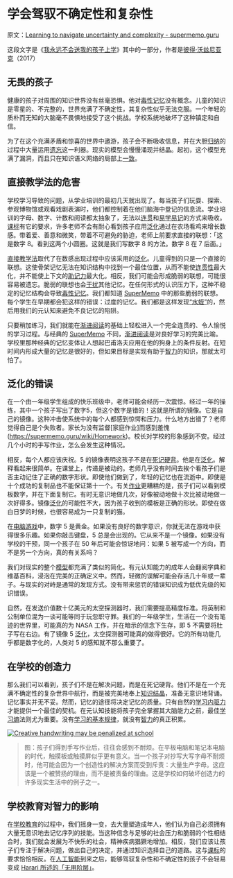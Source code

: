 # 学会驾驭不确定性和复杂性

原文：[Learning to navigate uncertainty and complexity - supermemo.guru](https://supermemo.guru/wiki/Learning_to_navigate_uncertainty_and_complexity)

这段文字是《[我永远不会送我的孩子上学](https://supermemo.guru/wiki/Problem_of_Schooling)》其中的一部分，作者是[彼得·沃兹尼亚克](https://supermemo.guru/wiki/Piotr_Wozniak)（2017）

## 无畏的孩子

健康的孩子对周围的知识世界没有丝毫恐惧。他对[毒性记忆](https://supermemo.guru/wiki/Toxic_memory)没有概念。儿童的知识是零星的、不完整的，世界充满了不确定性，其复杂性似乎无法克服。一个年轻的质朴而无知的大脑毫不畏惧地接受了这个挑战。学校系统地破坏了这种镇定和自信。

为了在这个充满矛盾和惊喜的世界中遨游，孩子会不断吸收信息，并在大胆[归纳](https://supermemo.guru/wiki/Generalization)的过程中大量运用[遗忘](https://supermemo.guru/wiki/Forgetting)这一利器。现实的模型会慢慢涌现并结晶。起初，这个模型充满了漏洞，而且只在知识语义网络的局部上[一致](https://supermemo.guru/wiki/Consistent)。

## 直接教学法的危害

学校学习导致的问题，从学业培训的最初几天就出现了。每当孩子们玩耍、探索、参观博物馆或观看戏剧表演时，他们都控制着在他们脑海中登记的信息流。学业培训的字母、数字、计数和阅读都太抽象了，无法以[连贯](https://supermemo.guru/wiki/Coherent)和[易学易记](https://supermemo.guru/wiki/Mnemonic)的方式来吸收。[课标](https://supermemo.guru/wiki/Curriculum)有它的要求，许多老师不会有耐心看到孩子应用[泛化](https://supermemo.guru/wiki/Generalization)通过在农场看鸡来增长数感。带着爱、善意和微笑，带着不可避免的胁迫，老师上前要求直接的联想：「这是数字 8。看到这两个小圆圈。这就是我们写数字 8 的方法。数字 8 在 7 后面。」

[直接教学法](https://supermemo.guru/wiki/Direct_instruction)取代了在数感出现过程中应该采用的[泛化](https://supermemo.guru/wiki/Generalization)。儿童得到的只是一个直接的联想。这使骨架记忆无法在知识结构中找到一个最佳位置，从而不能使[连贯性](https://supermemo.guru/wiki/Coherence)最大化，并不能使上下文的[助记力](https://supermemo.guru/wiki/Mnemonic_power)最大化。相反，我们可能会形成脆弱的联想，可能很容易被遗忘。脆弱的联想也会[干扰](https://supermemo.guru/wiki/Interfere)其他记忆。在任何形式的认识压力下，这种不稳定的记忆结构会导致[毒性记忆](https://supermemo.guru/wiki/Toxic_memory)。我们都知道 [SuperMemo](https://supermemo.guru/wiki/SuperMemo) 中的那些脆弱的联想。每个学生在早期都会犯这样的错误：过度的记忆。我们都是这样发现[“水蛭”](https://supermemo.guru/wiki/Leech)的，然后用我们的元认知来避免不良记忆的陷阱。

只要稍加练习，我们就能在[渐进阅读](https://supermemo.guru/wiki/Incremental_reading)的基础上轻松进入一个完全连贯的、令人愉悦的学习过程。与经典的 [SuperMemo](https://supermemo.guru/wiki/SuperMemo) 不同，[渐进阅读](https://supermemo.guru/wiki/Incremental_reading)是对良好学习的完美比喻。学校里那种经典的记忆变体让人想起巴甫洛夫应用在他的狗身上的条件反射。在短时间内形成大量的记忆是很好的，但如果目标是实现有助于[智力](https://supermemo.guru/wiki/Intelligence)的知识，那就太可怕了。

## 泛化的错误

在一个由一年级学生组成的快乐班级中，老师可能会经历一次震惊。经过一年的操练，其中一个孩子写出了数字5，但这个数字是错的！这就是所谓的镜像。它是自己的镜像。这种冲击使系统中的每个人都感到惊愕和压力。什么地方出错了？老师觉得自己是个失败者。家长为没有监督[家庭作业]而感到羞愧(https://supermemo.guru/wiki/Homework)。校长对学校的形象感到不安。经过几个小时的手写作业，怎么会发生这种情况。

相反，每个人都应该庆祝。5 的镜像表明这孩子不是在[死记硬背](https://supermemo.guru/wiki/Cramming)。他是在[泛化](https://supermemo.guru/wiki/Generalization)。解释看起来很简单。在课堂上，传递是被动的。老师几乎没有时间去挨个看孩子们是否主动记住了正确的数字形状。即使他们做到了，年轻的记忆也在流逝中。即使是十个成功的复制品也不能保证第十一个。有关[作业](https://supermemo.guru/wiki/Homework)更糟糕的是，孩子们可以看到模板数字，并在下面复制它。有时无意识地做几次，好像被动地做十次比被动地做一次好得多。镜像[泛化](https://supermemo.guru/wiki/Generalization)的可能性不大，因为孩子收到的模板是正确的形状。即使在做白日梦的时候，也很容易成为一只复制的猫。

在[电脑游戏](https://supermemo.guru/wiki/Computer_games)中，数字 5 是黄金。如果没有良好的数字意识，你就无法在游戏中获得很多乐趣。如果你敲击键盘，5 总是会出现的。它从来不是一个镜像。如果没有学校的干预，同一个孩子在 50 年后可能会惊讶地问：如果 5 被写成一个方向，而不是另一个方向，真的有关系吗？

我们对现实的整个[模型](https://supermemo.guru/wiki/Model)都充满了类似的简化。有元认知能力的成年人会翻阅字典和维基百科，浸泡在完美的正确定义中。然而，轻微的误解可能会存活几十年或一辈子。与现实的对峙是通常的发现方式。没有带来惩罚的错误知识成为低优先级的知识错误。

自然，在发送价值数十亿美元的太空探测器时，我们需要提高精度标准。将英制和公制单位混为一谈可能等同于玩忽职守罪。我们的一年级学生，生活在一个没有笔迹的世界里，可能真的为 NASA 工作，并在暗示的信念下生存，即 5 不需要将肚子写在右边。有了镜像 5 [泛化](https://supermemo.guru/wiki/Generalization)，太空探测器可能真的做得很好。它的所有功能几乎都是数字化的，人类对 5 的感知就不那么重要了。

## 在学校的创造力

那么我们可以看到，孩子们不是在解决问题，而是在死记硬背。他们不是在一个充满不确定性的复杂世界中航行，而是被完美地奉上[知识结晶](https://supermemo.guru/wiki/Knowledge_crystallization)，准备无意识地背诵。记忆事实并无不妥。然而，记忆的途径将决定记忆的质量。只有自然的[学习内驱力](https://supermemo.guru/wiki/Learn_drive)才能提供一个最佳的契机。在元认知技能将孩子完全掌握其大脑能力之前，最佳[学习熵](https://supermemo.guru/wiki/Learntropy)法则尤为重要。没有[学习的基本规律](https://supermemo.guru/wiki/Fundamental_law_of_learning)，就没有[智力](https://supermemo.guru/wiki/Intelligence)的真正积累。

[![Creative handwriting may be penalized at school](https://supermemo.guru/images/thumb/5/5b/Creative_handwriting_penalized_at_school.png/400px-Creative_handwriting_penalized_at_school.png)](https://supermemo.guru/wiki/File:Creative_handwriting_penalized_at_school.png)

> 图：孩子们得到手写作业后，往往会感到不耐烦。在平板电脑和笔记本电脑的时代，触摸板或触摸屏似乎更有意义。当一个孩子对抄写大写字母不耐烦时，他可能会因为一个创造性的解决方案而受到斥责：大量生产字母。这应该是一个被赞扬的理由，而不是被责备的理由。这是学校如何破坏创造力的许多现实生活中的例子之一。

## 学校教育对智力的影响

在[学校教育](https://supermemo.guru/wiki/Schooling)的过程中，我们摇身一变，去大量塑造成年人，他们认为自己必须拥有大量无意识地去记忆序列的技能。当这种信念与足够的社会压力和脆弱的个性相结合时，我们就会发展为不快乐的社会，精神疾病猖獗地增加。相反，我们应该让孩子们专注于解决问题，做出自己的决定，并通过知识选择自己的道路。这与[课标](https://supermemo.guru/wiki/Curriculum)的要求恰恰相反。在[人工智能](https://supermemo.guru/wiki/Artificial_intelligence)到来之后，能够驾驭复杂性和不确定性的孩子不会轻易变成 [Harari 所述的「无用阶层」](https://supermemo.guru/wiki/Harari)。